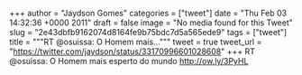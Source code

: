 
+++
author = "Jaydson Gomes"
categories = ["tweet"]
date = "Thu Feb 03 14:32:36 +0000 2011"
draft = false
image = "No media found for this Tweet"
slug = "2e43dbfb9162074d8164fe9b75bdc7d5a565ede9"
tags = ["tweet"]
title = """RT @osuissa: O Homem mais..."""
tweet = true
tweet_url = "https://twitter.com/jaydson/status/33170996601028608"
+++
RT @osuissa: O Homem mais esperto do mundo http://ow.ly/3PyHL
